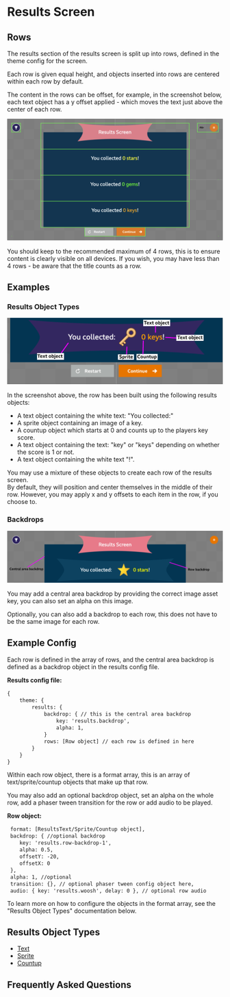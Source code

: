 # Results Screen

## Rows

The results section of the results screen is split up into rows, defined in the theme config for the screen.  

Each row is given equal height, and objects inserted into rows are centered within each row by default.  

The content in the rows can be offset, for example, in the screenshot below, each text object has a y offset applied - which moves the text just above the center of each row.

!["screenshot of results screen"](./images/results-rows.png)

You should keep to the recommended maximum of 4 rows, this is to ensure content is clearly visible on all devices. If you wish, you may have less than 4 rows - be aware that the title counts as a row.


## Examples

### Results Object Types

!["screenshot of results row objects"](./images/results-objects.png)

In the screenshot above, the row has been built using the following results objects:
- A text object containing the white text: "You collected:"
- A sprite object containing an image of  a key.
- A countup object which starts at 0 and counts up to the players key score.
- A text object containing the text: "key" or "keys" depending on whether the score is 1 or not.
- A text object containing the white text "!".

You may use a mixture of these objects to create each row of the results screen.  
By default, they will position and center themselves in the middle of their row. However, you may apply x and y offsets to each item in the row, if you choose to.

### Backdrops

!["screenshot of results backdrops"](./images/results-backdrops.png)

You may add a central area backdrop by providing the correct image asset key, you can also set an alpha on this image.

Optionally, you can also add a backdrop to each row, this does not have to be the same image for each row.

## Example Config

Each row is defined in the array of rows, and the central area backdrop is defined as a backdrop object in the results config file.

**Results config file:**
```json5
{
    theme: {
        results: {
            backdrop: { // this is the central area backdrop
                key: 'results.backdrop',
                alpha: 1,
            }
            rows: [Row object] // each row is defined in here
        }
    }
}
```

Within each row object, there is a format array, this is an array of text/sprite/countup objects that make up that row.

You may also add an optional backdrop object, set an alpha on the whole row, add a phaser tween transition for the row or add audio to be played.

**Row object:**
```json5
 format: [ResultsText/Sprite/Countup object],
 backdrop: { //optional backdrop
    key: 'results.row-backdrop-1',
    alpha: 0.5,
    offsetY: -20,
    offsetX: 0
 },
 alpha: 1, //optional
 transition: {}, // optional phaser tween config object here,
 audio: { key: 'results.woosh', delay: 0 }, // optional row audio
```

To learn more on how to configure the objects in the format array, see the "Results Object Types" documentation below.

## Results Object Types

* [Text](./docs/results-screen/results-text.md)
* [Sprite](./docs/results-screen/results-sprite.md)
* [Countup](./docs/results-screen/results-countup.md)

## Frequently Asked Questions

